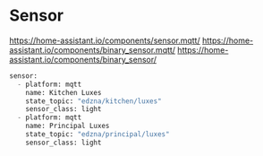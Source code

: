 # Sensor

https://home-assistant.io/components/sensor.mqtt/
https://home-assistant.io/components/binary_sensor.mqtt/
https://home-assistant.io/components/binary_sensor/


```python
sensor:
  - platform: mqtt
    name: Kitchen Luxes
    state_topic: "edzna/kitchen/luxes"
    sensor_class: light
  - platform: mqtt
    name: Principal Luxes
    state_topic: "edzna/principal/luxes"
    sensor_class: light
```